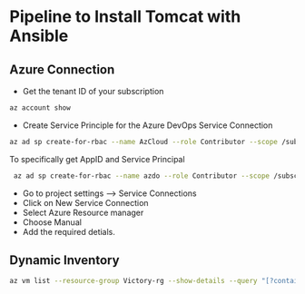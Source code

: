 # Pipeline to Install Tomcat with Ansible

## Azure Connection


- Get the tenant ID of your subscription

```bash
az account show
```

- Create Service Principle for the Azure DevOps Service Connection

```bash
az ad sp create-for-rbac --name AzCloud --role Contributor --scope /subscriptions/"8d4847a9-69e0-421a-a34c-bdbe015475c7"
```
To specifically get AppID and Service Principal

```bash
 az ad sp create-for-rbac --name azdo --role Contributor --scope /subscriptions/"8d4847a9-69e0-421a-a34c-bdbe015475c7" --query "[].{AppID:appId,  Tenant:tenant}"
```

- Go to project settings --> Service Connections
- Click on New Service Connection
- Select Azure Resource manager
- Choose Manual
- Add the required detials.








## Dynamic Inventory


```bash
az vm list --resource-group Victory-rg --show-details --query "[?contains(name, 'web')].privateIps" -otable | tail +3 >> hosts  
```

